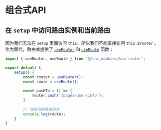 # 组合式API

## 在 `setup` 中访问路由实例和当前路由

因为我们无法在 `setup` 里面访问 `this`，所以我们不能直接访问 `this.$router` 。作为替代，路由库提供了 [`useRouter`](/api/#userouter) 和 [`useRoute`](/api/#useroute) 函数：

```ts
import { useRouter, useRoute } from '@/uni_modules/kux-router';

export default {
    setup() {
        const router = useRouter();
        const route = useRoute();
        
        const pushTo = () => {
            router.push('/pages/user/info');
        }
        
        // 获取当前路由信息
        console.log(route);
    }
}
```
